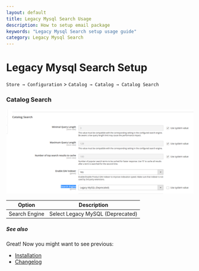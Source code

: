 ```yaml
---
layout: default
title: Legacy Mysql Search Usage
description: How to setup email package
keywords: "Legacy Mysql Search setup usage guide"
category: Legacy Mysql Search
---
```


# Legacy Mysql Search Setup

`Store → Configuration` > `Catalog → Catalog → Catalog Search`

### Catalog Search

![Catalog Search Section](/images/m2/search-mysql-legacy/configuration/catalogsearch.png)

Option         | Description
---------------|----------------------------------
Search Engine  | Select Legacy MySQL (Deprecated)


##### See also

Great! Now you might want to see previous:

- [Installation](/m2/extensions/search-mysql-legacy/installation/)
- [Changelog](/m2/extensions/search-mysql-legacy/changelog/)
